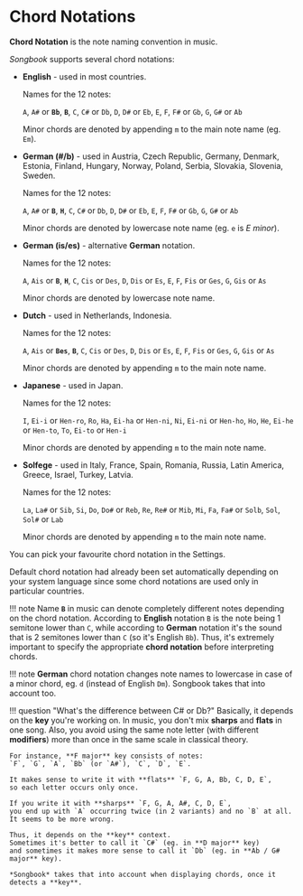 # Chord Notations

**Chord Notation** is the note naming convention in music.

*Songbook* supports several chord notations:

-   **English** - 
    used in most countries.

    Names for the 12 notes:

    `A`, `A#` or **`Bb`**, **`B`**, `C`, `C#` or `Db`, `D`, `D#` or `Eb`, `E`, `F`, `F#` or `Gb`, `G`, `G#` or `Ab`

    Minor chords are denoted by appending `m` to the main note name (eg. `Em`).

-   **German (#/b)** - 
    used in Austria, Czech Republic, Germany, Denmark, Estonia, Finland, Hungary, Norway, Poland, Serbia, Slovakia, Slovenia, Sweden.

    Names for the 12 notes:

    `A`, `A#` or **`B`**, **`H`**, `C`, `C#` or `Db`, `D`, `D#` or `Eb`, `E`, `F`, `F#` or `Gb`, `G`, `G#` or `Ab`

    Minor chords are denoted by lowercase note name (eg. `e` is *E minor*).

-   **German (is/es)** -
    alternative **German** notation.

    Names for the 12 notes:

    `A`, `Ais` or **`B`**, **`H`**, `C`, `Cis` or `Des`, `D`, `Dis` or `Es`, `E`, `F`, `Fis` or `Ges`, `G`, `Gis` or `As`

    Minor chords are denoted by lowercase note name.

-   **Dutch** -
    used in Netherlands, Indonesia.

    Names for the 12 notes:

    `A`, `Ais` or **`Bes`**, **`B`**, `C`, `Cis` or `Des`, `D`, `Dis` or `Es`, `E`, `F`, `Fis` or `Ges`, `G`, `Gis` or `As`

    Minor chords are denoted by appending `m` to the main note name.

-   **Japanese** -
    used in Japan.

    Names for the 12 notes:

    `I`, `Ei-i` or `Hen-ro`, `Ro`, `Ha`, `Ei-ha` or `Hen-ni`, `Ni`, `Ei-ni` or `Hen-ho`, `Ho`, `He`, `Ei-he` or `Hen-to`, `To`, `Ei-to` or `Hen-i`

    Minor chords are denoted by appending `m` to the main note name.

-   **Solfege** - 
    used in Italy, France, Spain, Romania, Russia, Latin America, Greece, Israel, Turkey, Latvia.

    Names for the 12 notes:
    
    `La`, `La#` or `Sib`, `Si`, `Do`, `Do#` or `Reb`, `Re`, `Re#` or `Mib`, `Mi`, `Fa`, `Fa#` or `Solb`, `Sol`, `Sol#` or `Lab`

    Minor chords are denoted by appending `m` to the main note name.


You can pick your favourite chord notation in the Settings.

Default chord notation had already been set automatically depending on your system language
since some chord notations are used only in particular countries.

!!! note
    Name **`B`** in music can denote completely different notes depending on the chord notation.
    According to **English** notation `B` is the note being 1 semitone lower than `C`,
    while according to **German** notation it's the sound that is 2 semitones lower than `C` (so it's English `Bb`).
    Thus, it's extremely important to specify the appropriate **chord notation** before interpreting chords.

!!! note
    **German** chord notation changes note names to lowercase in case of a minor chord,
    eg. `d` (instead of English `Dm`).
    Songbook takes that into account too.

!!! question "What's the difference between C# or Db?"
    Basically, it depends on the **key** you're working on.
    In music, you don't mix **sharps** and **flats** in one song.
    Also, you avoid using the same note letter (with different **modifiers**) more than once
    in the same scale in classical theory.

    For instance, **F major** key consists of notes:
    `F`, `G`, `A`, `Bb` (or `A#`), `C`, `D`, `E`.

    It makes sense to write it with **flats** `F, G, A, Bb, C, D, E`,
    so each letter occurs only once.

    If you write it with **sharps** `F, G, A, A#, C, D, E`,
    you end up with `A` occurring twice (in 2 variants) and no `B` at all. It seems to be more wrong.

    Thus, it depends on the **key** context.
    Sometimes it's better to call it `C#` (eg. in **D major** key)
    and sometimes it makes more sense to call it `Db` (eg. in **Ab / G# major** key).

    *Songbook* takes that into account when displaying chords, once it detects a **key**.
